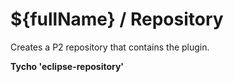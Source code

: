 ${fullName} / Repository
========================

Creates a P2 repository that contains the plugin. 

**Tycho 'eclipse-repository'**


